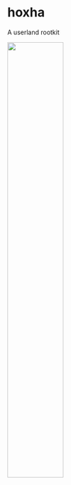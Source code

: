 # hoxha
A userland rootkit 

<img src="https://upload.wikimedia.org/wikipedia/commons/f/fe/Enver_Hoxha_%28portret%29.jpg" width="50%" height="50%" />
